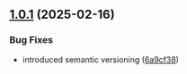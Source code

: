 ## [1.0.1](https://github.com/jclimix/hooperROI/compare/v1.0.0...v1.0.1) (2025-02-16)


### Bug Fixes

* introduced semantic versioning ([6a9cf38](https://github.com/jclimix/hooperROI/commit/6a9cf382a8e8e05e9a913f82858c5c51e4b48b5d))
